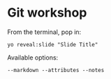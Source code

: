
# Git workshop

From the terminal, pop in:

  ```yo reveal:slide "Slide Title"```

Available options:

 ```--markdown --attributes --notes```

